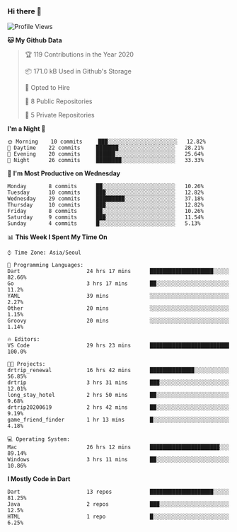 ### Hi there 👋

<!--
**ska2519/ska2519** is a ✨ _special_ ✨ repository because its `README.md` (this file) appears on your GitHub profile.

Here are some ideas to get you started:

- 🔭 I’m currently working on ...
- 🌱 I’m currently learning ...
- 👯 I’m looking to collaborate on ...
- 🤔 I’m looking for help with ...
- 💬 Ask me about ...
- 📫 How to reach me: ...
- 😄 Pronouns: ...
- ⚡ Fun fact: ...
-->

<!--START_SECTION:waka-->
![Profile Views](http://img.shields.io/badge/Profile%20Views-3-blue)

**🐱 My Github Data** 

> 🏆 119 Contributions in the Year 2020
 > 
> 📦 171.0 kB Used in Github's Storage 
 > 
> 💼 Opted to Hire
 > 
> 📜 8 Public Repositories 
 > 
> 🔑 5 Private Repositories  
 > 
**I'm a Night 🦉** 

```text
🌞 Morning    10 commits     ███░░░░░░░░░░░░░░░░░░░░░░   12.82% 
🌆 Daytime    22 commits     ███████░░░░░░░░░░░░░░░░░░   28.21% 
🌃 Evening    20 commits     ██████░░░░░░░░░░░░░░░░░░░   25.64% 
🌙 Night      26 commits     ████████░░░░░░░░░░░░░░░░░   33.33%

```
📅 **I'm Most Productive on Wednesday** 

```text
Monday       8 commits      ██░░░░░░░░░░░░░░░░░░░░░░░   10.26% 
Tuesday      10 commits     ███░░░░░░░░░░░░░░░░░░░░░░   12.82% 
Wednesday    29 commits     █████████░░░░░░░░░░░░░░░░   37.18% 
Thursday     10 commits     ███░░░░░░░░░░░░░░░░░░░░░░   12.82% 
Friday       8 commits      ██░░░░░░░░░░░░░░░░░░░░░░░   10.26% 
Saturday     9 commits      ███░░░░░░░░░░░░░░░░░░░░░░   11.54% 
Sunday       4 commits      █░░░░░░░░░░░░░░░░░░░░░░░░   5.13%

```


📊 **This Week I Spent My Time On** 

```text
⌚︎ Time Zone: Asia/Seoul

💬 Programming Languages: 
Dart                     24 hrs 17 mins      ████████████████████░░░░░   82.66% 
Go                       3 hrs 17 mins       ██░░░░░░░░░░░░░░░░░░░░░░░   11.2% 
YAML                     39 mins             ░░░░░░░░░░░░░░░░░░░░░░░░░   2.27% 
Other                    20 mins             ░░░░░░░░░░░░░░░░░░░░░░░░░   1.15% 
Groovy                   20 mins             ░░░░░░░░░░░░░░░░░░░░░░░░░   1.14%

🔥 Editors: 
VS Code                  29 hrs 23 mins      █████████████████████████   100.0%

🐱‍💻 Projects: 
drtrip_renewal           16 hrs 42 mins      ██████████████░░░░░░░░░░░   56.85% 
drtrip                   3 hrs 31 mins       ███░░░░░░░░░░░░░░░░░░░░░░   12.01% 
long_stay_hotel          2 hrs 50 mins       ██░░░░░░░░░░░░░░░░░░░░░░░   9.68% 
drtrip20200619           2 hrs 42 mins       ██░░░░░░░░░░░░░░░░░░░░░░░   9.19% 
game_friend_finder       1 hr 13 mins        █░░░░░░░░░░░░░░░░░░░░░░░░   4.18%

💻 Operating System: 
Mac                      26 hrs 12 mins      ██████████████████████░░░   89.14% 
Windows                  3 hrs 11 mins       ██░░░░░░░░░░░░░░░░░░░░░░░   10.86%

```

**I Mostly Code in Dart** 

```text
Dart                     13 repos            ████████████████████░░░░░   81.25% 
Java                     2 repos             ███░░░░░░░░░░░░░░░░░░░░░░   12.5% 
HTML                     1 repo              █░░░░░░░░░░░░░░░░░░░░░░░░   6.25%

```



<!--END_SECTION:waka-->


